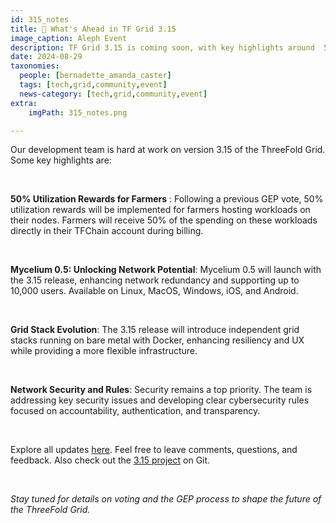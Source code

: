 ```yaml
---
id: 315_notes
title: 📣 What's Ahead in TF Grid 3.15	
image_caption: Aleph Event
description: TF Grid 3.15 is coming soon, with key highlights around  50% utilization rewards for farmers, Mycelium 0.5, and grid stack evolution and more. 
date: 2024-08-29
taxonomies:
  people: [bernadette_amanda_caster]
  tags: [tech,grid,community,event]
  news-category: [tech,grid,community,event]
extra:
    imgPath: 315_notes.png

---
```


Our development team is hard at work on version 3.15 of the ThreeFold Grid. Some key highlights are: 

<br/>

**50% Utilization Rewards for Farmers** : Following a previous GEP vote, 50% utilization rewards will be implemented for farmers hosting workloads on their nodes. Farmers will receive 50% of the spending on these workloads directly in their TFChain account during billing.

<br/>

**Mycelium 0.5: Unlocking Network Potential**: Mycelium 0.5 will launch with the 3.15 release, enhancing network redundancy and supporting up to 10,000 users. Available on Linux, MacOS, Windows, iOS, and Android.

<br/>

**Grid Stack Evolution**: The 3.15 release will introduce independent grid stacks running on bare metal with Docker, enhancing resiliency and UX while providing a more flexible infrastructure.

<br/>

**Network Security and Rules**: Security remains a top priority. The team is addressing key security issues and developing clear cybersecurity rules focused on accountability, authentication, and transparency.

<br/>

Explore all updates [here](https://forum.threefold.io/t/new-features-in-the-upcoming-3-15-version/4401). Feel free to leave comments, questions, and feedback. Also check out the [3.15 project](https://git.ourworld.tf/tfgrid/-/projects/99) on Git.

<br/>

*Stay tuned for details on voting and the GEP process to shape the future of the ThreeFold Grid.*
